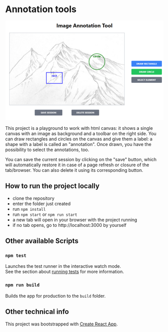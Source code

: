 # Annotation tools

![alt text](image-1.png)

This project is a playground to work with html canvas: it shows a single canvas with an image as background and a toolbar on the right side.
You can draw rectangles and circles on the canvas and give them a label: a shape with a label is called an "annotation".
Once drawn, you have the possibility to select the annotations, too.

You can save the current session by clicking on the "save" button, which will automatically restore it in case of a page refresh or closure of the tab/browser. You can also delete it using its corresponding button.

## How to run the project locally

- clone the repository
- enter the folder just created
- run `npm install`
- run `npm start` or `npm run start`
- a new tab will open in your browser with the project running
- if no tab opens, go to http://localhost:3000 by yourself

## Other available Scripts

### `npm test`

Launches the test runner in the interactive watch mode.\
See the section about [running tests](https://facebook.github.io/create-react-app/docs/running-tests) for more information.

### `npm run build`

Builds the app for production to the `build` folder.

## Other technical info
This project was bootstrapped with [Create React App](https://github.com/facebook/create-react-app).
